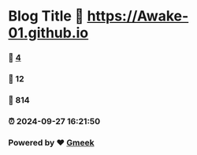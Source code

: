 # Blog Title :link: https://Awake-01.github.io 
### :page_facing_up: [4](https://Awake-01.github.io/tag.html) 
### :speech_balloon: 12 
### :hibiscus: 814 
### :alarm_clock: 2024-09-27 16:21:50 
### Powered by :heart: [Gmeek](https://github.com/Meekdai/Gmeek)
